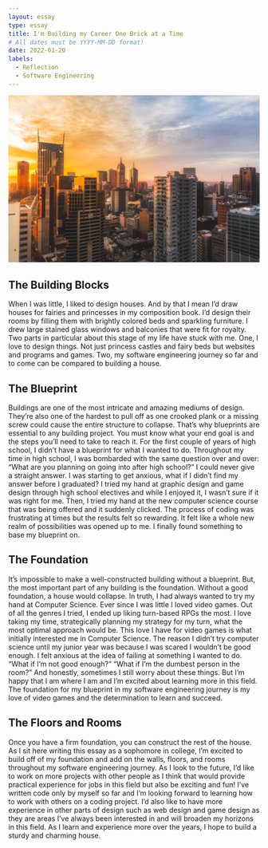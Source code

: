 ```yaml
---
layout: essay
type: essay
title: I'm Building my Career One Brick at a Time
# All dates must be YYYY-MM-DD format!
date: 2022-01-20
labels:
  - Reflection
  - Software Engineering
---
```


<img class="ui large right spaced image" src="../images/building.jpg">



## The Building Blocks 

When I was little, I liked to design houses. And by that I mean I’d draw houses for fairies and princesses in my composition book. I’d design their rooms by filling them with brightly colored beds and sparkling furniture. I drew large stained glass windows and balconies that were fit for royalty. Two parts in particular about this stage of my life have stuck with me. One, I love to design things. Not just princess castles and fairy beds but websites and programs and games. Two, my software engineering journey so far and to come can be compared to building a house. 


## The Blueprint  

Buildings are one of the most intricate and amazing mediums of design. They’re also one of the hardest to pull off as one crooked plank or a missing screw could cause the entire structure to collapse. That’s why blueprints are essential to any building project. You must know what your end goal is and the steps you’ll need to take to reach it. For the first couple of years of high school, I didn’t have a blueprint for what I wanted to do. Throughout my time in high school, I was bombarded with the same question over and over: “What are you planning on going into after high school?” I could never give a straight answer. I was starting to get anxious, what if I didn’t find my answer before I graduated? I tried my hand at graphic design and game design through high school electives and while I enjoyed it, I wasn’t sure if it was right for me. Then, I tried my hand at the new computer science course that was being offered and it suddenly clicked. The process of coding was frustrating at times but the results felt so rewarding. It felt like a whole new realm of possibilities was opened up to me. I finally found something to base my blueprint on. 

## The Foundation 

It’s impossible to make a well-constructed building without a blueprint. But, the most important part of any building is the foundation. Without a good foundation, a house would collapse. In truth, I had always wanted to try my hand at Computer Science. Ever since I was little I loved video games. Out of all the genres I tried, I ended up liking turn-based RPGs the most. I love taking my time, strategically planning my strategy for my turn, what the most optimal approach would be. This love I have for video games is what initially interested me in Computer Science. The reason I didn’t try computer science until my junior year was because I was scared I wouldn’t be good enough. I felt anxious at the idea of failing at something I wanted to do. “What if I’m not good enough?” “What if I’m the dumbest person in the room?” And honestly, sometimes I still worry about these things. But I’m happy that I am where I am and I’m excited about learning more in this field. The foundation for my blueprint in my software engineering journey is my love of video games and the determination to learn and succeed. 
 

## The Floors and Rooms 

Once you have a firm foundation, you can construct the rest of the house. As I sit here writing this essay as a sophomore in college, I’m excited to build off of my foundation and add on the walls, floors, and rooms throughout my software engineering journey. As I look to the future, I’d like to work on more projects with other people as I think that would provide practical experience for jobs in this field but also be exciting and fun! I’ve written code only by myself so far and I’m looking forward to learning how to work with others on a coding project. I’d also like to have more experience in other parts of design such as web design and game design as they are areas I’ve always been interested in and will broaden my horizons in this field. As I learn and experience more over the years, I hope to build a sturdy and charming house. 
